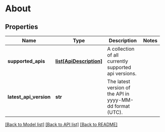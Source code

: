 # About

## Properties
Name | Type | Description | Notes
------------ | ------------- | ------------- | -------------
**supported_apis** | [**list[ApiDescription]**](ApiDescription.md) | A collection of all currently supported api versions. | 
**latest_api_version** | **str** | The latest version of the API in yyyy-MM-dd format (UTC). | 

[[Back to Model list]](../README.md#documentation-for-models) [[Back to API list]](../README.md#documentation-for-api-endpoints) [[Back to README]](../README.md)

